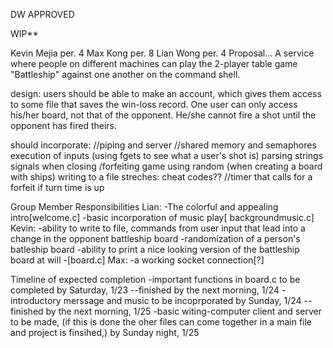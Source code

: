 DW APPROVED

WIP**

Kevin Mejia per. 4
Max Kong per. 8
Lian Wong per. 4
Proposal...
A service where people on different machines can play the 2-player table game "Battleship" 
against one another on the command shell.

design: users should be able to make an account, which gives them access to some file that saves
the win-loss record. One user can only access his/her board, not that of the opponent.
He/she cannot fire a shot until the opponent has fired theirs.

should incorporate:
//piping and server
//shared memory and semaphores
execution of inputs (using fgets to see what a user's shot is)
parsing strings
signals when closing /forfeiting game
using random (when creating a board with ships)
writing to a file
streches: 
cheat codes??
//timer that calls for a forfeit if turn time is up

Group Member Responsibilities
Lian: 
	-The colorful and appealing intro[welcome.c]
	-basic incorporation of music play[ backgroundmusic.c]
Kevin: 
	-ability to write to file, commands from user input that lead into
 a change in the opponent battleship board
	-randomization of a person's batleship board
	-ability to print a nice looking version of the battleship board at will
	-[board.c]
Max:
	-a working socket connection[?]

Timeline of expected completion
-important functions in board.c to be completed by Saturday, 1/23
	--finished by the next morning, 1/24
-introductory merssage and music to be incoprporated by Sunday, 1/24
	--finished by the next morning, 1/25
-basic witing-computer client and server to be made, (if this is done the oher files can come together
in a main file and project is finsihed,) by Sunday night, 1/25

